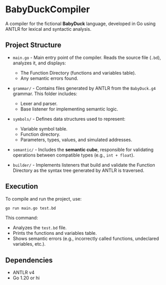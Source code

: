 # BabyDuckCompiler

A compiler for the fictional **BabyDuck** language, developed in Go using ANTLR for lexical and syntactic analysis.

## Project Structure

* `main.go` - Main entry point of the compiler. Reads the source file (`.bd`), analyzes it, and displays:
    * The Function Directory (functions and variables table).
    * Any semantic errors found.

* `grammar/` - Contains files generated by ANTLR from the `BabyDuck.g4` grammar. This folder includes:
    * Lexer and parser.
    * Base listener for implementing semantic logic.

* `symbols/` - Defines data structures used to represent:
    * Variable symbol table.
    * Function directory.
    * Parameters, types, values, and simulated addresses.

* `semantic/` - Includes the **semantic cube**, responsible for validating operations between compatible types (e.g., `int + float`).

* `builder/` - Implements listeners that build and validate the Function Directory as the syntax tree generated by ANTLR is traversed.

## Execution

To compile and run the project, use:

```bash
go run main.go test.bd
```

This command:
* Analyzes the `test.bd` file.
* Prints the functions and variables table.
* Shows semantic errors (e.g., incorrectly called functions, undeclared variables, etc.).

## Dependencies

* ANTLR v4
* Go 1.20 or hi
